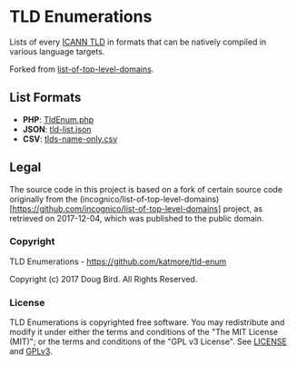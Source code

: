 # TLD Enumerations

Lists of every [ICANN TLD](https://www.icann.org/resources/pages/tlds-2012-02-25-en) in formats that can be natively compiled in various language targets.

Forked from [list-of-top-level-domains](https://github.com/incognico/list-of-top-level-domains).

## List Formats
 * **PHP**: [TldEnum.php](src/formats/php/TldEnum/TldEnum.php)
 * **JSON**: [tld-list.json](src/formats/json/tld-list.json)
 * **CSV**: [tlds-name-only.csv](src/formats/csv/tlds-name-only.csv)

## Legal
The source code in this project is based on a fork of certain source code originally from the (incognico/list-of-top-level-domains)[https://github.com/incognico/list-of-top-level-domains] project, as retrieved on 2017-12-04, which was published to the public domain.

### Copyright
TLD Enumerations - https://github.com/katmore/tld-enum

Copyright (c) 2017 Doug Bird. All Rights Reserved.

### License
TLD Enumerations is copyrighted free software.
You may redistribute and modify it under either the terms and conditions of the
"The MIT License (MIT)"; or the terms and conditions of the "GPL v3 License".
See [LICENSE](https://github.com/katmore/tld-enum/blob/master/LICENSE) and [GPLv3](https://github.com/katmore/tld-enum/blob/master/GPLv3).
